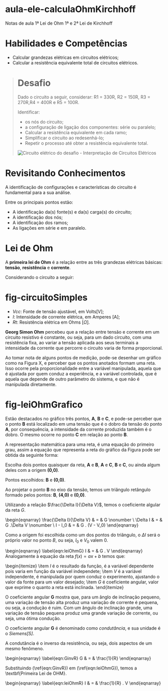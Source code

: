 # aula-ele-calculaOhmKirchhoff
Notas de aula
1ª Lei de Ohm
1ª e 2ª Lei de Kirchhoff

# Habilidades e Competências
* Calcular grandezas elétricas em circuitos elétricos;
* Calcular a resistência equivalente total de circuitos elétricos.

> # Desafio
> Dado o circuito a seguir, considerar: R1 = 330R, R2 = 150R, R3 = 270R,R4 = 400R e R5 = 100R.
>
> Identificar:
> * os nós do circuito;
> * a configuração de ligação dos componentes: série ou paralelo;
> * Calcular a resistência equivalente em cada ramo;
> * Simplificar o circuito ao redesenhá-lo;
> * Repetir o processo até obter a resistência equivalente total.
>
>
> ![Circuito elétrico do desafio - Interpretação de Circuitos Elétricos](https://github.com/JoseWRPereira/aula-ele-calculaReqOhm/blob/master/fig/fig-desafio-1.png?raw=true)
>

# Revisitando Conhecimentos
A identificação de configurações e características do circuito é fundamental para a sua análise.

Entre os principais pontos estão:
* A identificação da(s) fonte(s) e da(s) carga(s) do circuito;
* A identificação dos nós;
* A identificação dos ramos;
* As ligações em série e em paralelo.




# Lei de Ohm

A **primeira lei de Ohm** é a relação entre as três grandezas elétricas básicas: **tensão**, **resistência** e **corrente**.

Considerando o circuito a seguir:

# fig-circuitoSimples

* *Vcc*: Fonte de tensão ajustável, em Volts[V];
* *I*: Intensidade de corrente elétrica, em Amperes [A];
* *Rt*: Resistência elétrica em Ohms [$\Omega$].

**Georg Simon Ohm** percebeu que a relação entre tensão e corrente em um circuito resistivo é constante, ou seja, para um dado circuito, com uma resistência fixa, ao variar a tensão aplicada aos seus terminais
a intensidade da corrente que percorre o circuito varia de forma proporcional.

Ao tomar nota de alguns pontos de medição, pode-se desenhar um gráfico como na Figura X, e perceber que os pontos anotados formam uma reta. Isso ocorre pela proporcionalidade entre a variável manipulada, aquela que é ajustada por quem conduz a experiência, e a variável controlada, que é aquela que depende de outro parâmetro do sistema, e que não é manipulada diretamente.


# fig-leiOhmGrafico



Estão destacados no gráfico três pontos, **A**, **B** e **C**, e pode-se perceber que o ponto **B** está localizado em uma tensão que é o dobro da tensão do ponto **A**, por consequência, a intensidade da corrente produzida também é o dobro. O mesmo ocorre no ponto **C** em relação ao ponto **B**.

A representação matemática para uma reta, é uma equação do primeiro grau, assim a equação que representa a reta do gráfico da Figura pode ser obtida da seguinte forma:

Escolha dois pontos quaisquer da reta, **A** e **B**, **A** e **C**, **B** e **C**, ou ainda algum deles com a origem **(0,0)**.

Pontos escolhidos: **B** e **(0,0)**.

Ao projetar o ponto **B** no eixo da tensão, temos um triângulo retângulo formado pelos pontos: **B**, **(4,0)** e **(0,0)**.

Utilizando a relação $\frac{\Delta I}{\Delta V}$, temos o coeficiente algular da reta $G$.

\begin{eqnarray}
  \frac{\Delta I}{\Delta V} & = & G \nonumber \\
  \Delta I & = & G .\Delta V \nonumber \\
  I - I_0 & = & G . (V - V_0)
\end{eqnarray}

Como a origem foi escolhida como um dos pontos do triângulo, o $\Delta I$ será o próprio valor no ponto $B$, ou seja, $I_0$ e $V_0$ valem $0$.

\begin{eqnarray}
  \label{eqn:leiOhmG}
  I & = & G . V
\end{eqnarray}
Analogamente à equação da reta $f(x) = ax + b$ temos que:

\begin{itemize}
  \item $I$ é o resultado da função, é a variável dependente pois varia em função da variável independete;
  \item $V$ é a variável independente, é manipulada por quem conduz o experimento, ajustando o valor da fonte para um valor desejado;
  \item $G$ é coeficiente angular, valor que exprime o quanto a reta está inclinada.
\end{itemize}

O coeficiente angular **G** mostra que, para um ânglo de inclinação pequeno, uma variação de tensão alta produz uma variação de corrente é pequena, ou seja, a condução é ruim. Com um ângulo de inclinação grande, uma variação de tensão pequena produz uma grande variação de corrente, ou seja, uma ótima condução.

O coeficiente angular **G** é denominado como *condutância*, e sua unidade é o *Siemens[S]*.

A condutância é o inverso da resistência, ou seja, dois aspectos de um mesmo fenômeno.

\begin{eqnarray}
  \label{eqn:GinvR}
  G & = & \frac{1}{R}
\end{eqnarray}

Substituindo (\ref{eqn:GinvR}) em (\ref{eqn:leiOhmG}), temos a \textbf{Primeira Lei de OHM}.

\begin{eqnarray}
  \label{eqn:leiOhmR}
  I & = & \frac{1}{R} . V
\end{eqnarray}
